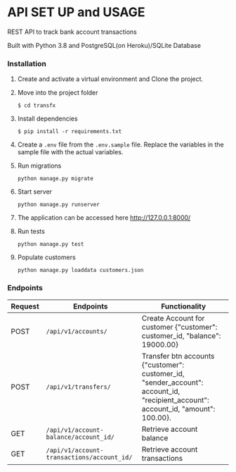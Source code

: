 # API SET UP and USAGE

REST API to track bank account transactions

Built with Python 3.8 and PostgreSQL(on Heroku)/SQLite Database

### Installation

1. Create and activate a virtual environment and Clone the project.

2. Move into the project folder
   ```
   $ cd transfx
   ```

3. Install dependencies 
   ```
   $ pip install -r requirements.txt
   ```

4. Create a `.env` file from the `.env.sample` file.  Replace the variables in the sample file with the actual variables.

5. Run migrations
   ```
   python manage.py migrate
   ```

6. Start server
   ```
   python manage.py runserver
   ```

7.  The application can be accessed here http://127.0.0.1:8000/

8. Run tests
   ```
   python manage.py test
   ```

9. Populate customers
   ```
   python manage.py loaddata customers.json
   ```

### Endpoints

Request    | Endpoints                                      |       Functionality 
-----------|------------------------------------------------|--------------------------------
POST       |  `/api/v1/accounts/`                           | Create Account for customer  {"customer": customer_id, "balance": 19000.00}
POST       |  `/api/v1/transfers/`                          | Transfer btn accounts  {"customer": customer_id, "sender_account": account_id, "recipient_account": account_id, "amount": 100.00}.
GET        |  `/api/v1/account-balance/account_id/`         | Retrieve account balance
GET        |  `/api/v1/account-transactions/account_id/`    | Retrieve account transactions
